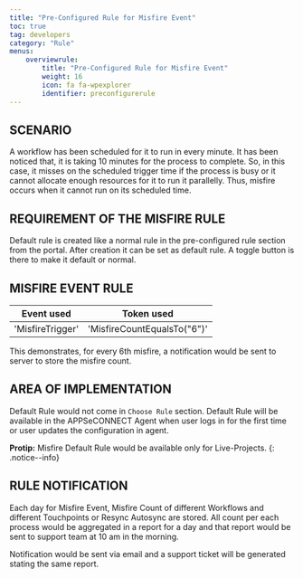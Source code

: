 ```yaml
---
title: "Pre-Configured Rule for Misfire Event"
toc: true
tag: developers
category: "Rule"
menus: 
    overviewrule:
        title: "Pre-Configured Rule for Misfire Event"
        weight: 16
        icon: fa fa-wpexplorer
        identifier: preconfigurerule
---
```


## SCENARIO

A workflow has been scheduled for it to run in every minute. It has been noticed that, it is taking 10 minutes for the 
process to complete. So, in this case, it misses on the scheduled trigger time if the process is busy or it cannot allocate 
enough resources for it to run it parallelly. Thus, misfire occurs when it cannot run on its scheduled time.

## REQUIREMENT OF THE MISFIRE RULE
Default rule is created like a normal rule in the pre-configured rule section from the portal. After creation it can be 
set as default rule. A toggle button is there to make it default or normal.

## MISFIRE EVENT RULE

|Event used|Token used |
|---|---|
|'MisfireTrigger'|'MisfireCountEqualsTo("6")'|

This demonstrates, for every 6th misfire, a notification would be sent to server to store the misfire count.

## AREA OF IMPLEMENTATION

Default Rule would not come in `Choose Rule` section. Default Rule will be available in the APPSeCONNECT Agent when user 
logs in for the first time or user updates the configuration in agent.

**Protip:** Misfire Default Rule would be available only for Live-Projects.
{: .notice--info}

## RULE NOTIFICATION

Each day for Misfire Event, Misfire Count of different Workflows and different Touchpoints or Resync Autosync are stored. 
All count per each process would be aggregated in a report for a day and that report would be sent to support team at 
10 am in the morning.

Notification would be sent via email and a support ticket will be generated stating the same report.
